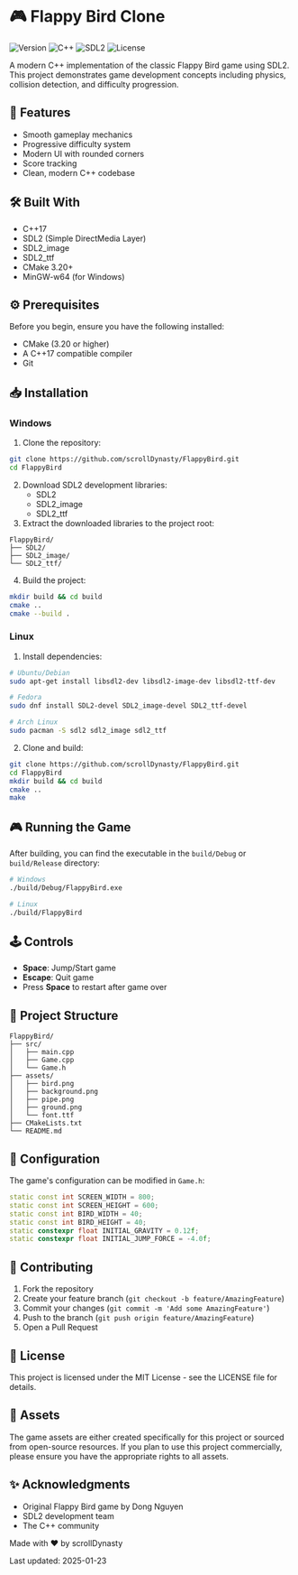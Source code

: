 # 🎮 Flappy Bird Clone

![Version](https://img.shields.io/badge/version-1.0.0-blue.svg)
![C++](https://img.shields.io/badge/C++-17-00599C.svg?logo=c%2B%2B)
![SDL2](https://img.shields.io/badge/SDL-2.0-brightgreen.svg)
![License](https://img.shields.io/badge/license-MIT-green.svg)

A modern C++ implementation of the classic Flappy Bird game using SDL2. This project demonstrates game development concepts including physics, collision detection, and difficulty progression.

## 🚀 Features

- Smooth gameplay mechanics
- Progressive difficulty system
- Modern UI with rounded corners
- Score tracking
- Clean, modern C++ codebase

## 🛠️ Built With

- C++17
- SDL2 (Simple DirectMedia Layer)
- SDL2_image
- SDL2_ttf
- CMake 3.20+
- MinGW-w64 (for Windows)

## ⚙️ Prerequisites

Before you begin, ensure you have the following installed:
- CMake (3.20 or higher)
- A C++17 compatible compiler
- Git

## 📥 Installation

### Windows

1. Clone the repository:
```bash
git clone https://github.com/scrollDynasty/FlappyBird.git
cd FlappyBird
```

2. Download SDL2 development libraries:
    * SDL2
    * SDL2_image
    * SDL2_ttf
3. Extract the downloaded libraries to the project root:
```
FlappyBird/
├── SDL2/
├── SDL2_image/
└── SDL2_ttf/
```

4. Build the project:
```bash
mkdir build && cd build
cmake ..
cmake --build .
```

### Linux

1. Install dependencies:
```bash
# Ubuntu/Debian
sudo apt-get install libsdl2-dev libsdl2-image-dev libsdl2-ttf-dev

# Fedora
sudo dnf install SDL2-devel SDL2_image-devel SDL2_ttf-devel

# Arch Linux
sudo pacman -S sdl2 sdl2_image sdl2_ttf
```

2. Clone and build:
```bash
git clone https://github.com/scrollDynasty/FlappyBird.git
cd FlappyBird
mkdir build && cd build
cmake ..
make
```

## 🎮 Running the Game

After building, you can find the executable in the `build/Debug` or `build/Release` directory:
```bash
# Windows
./build/Debug/FlappyBird.exe

# Linux
./build/FlappyBird
```

## 🕹️ Controls

* **Space**: Jump/Start game
* **Escape**: Quit game
* Press **Space** to restart after game over

## 📁 Project Structure

```
FlappyBird/
├── src/
│   ├── main.cpp
│   ├── Game.cpp
│   └── Game.h
├── assets/
│   ├── bird.png
│   ├── background.png
│   ├── pipe.png
│   ├── ground.png
│   └── font.ttf
├── CMakeLists.txt
└── README.md
```

## 🔧 Configuration

The game's configuration can be modified in `Game.h`:
```cpp
static const int SCREEN_WIDTH = 800;
static const int SCREEN_HEIGHT = 600;
static const int BIRD_WIDTH = 40;
static const int BIRD_HEIGHT = 40;
static constexpr float INITIAL_GRAVITY = 0.12f;
static constexpr float INITIAL_JUMP_FORCE = -4.0f;
```

## 🤝 Contributing

1. Fork the repository
2. Create your feature branch (`git checkout -b feature/AmazingFeature`)
3. Commit your changes (`git commit -m 'Add some AmazingFeature'`)
4. Push to the branch (`git push origin feature/AmazingFeature`)
5. Open a Pull Request

## 📝 License

This project is licensed under the MIT License - see the LICENSE file for details.

## 🎨 Assets

The game assets are either created specifically for this project or sourced from open-source resources. If you plan to use this project commercially, please ensure you have the appropriate rights to all assets.

## ✨ Acknowledgments

* Original Flappy Bird game by Dong Nguyen
* SDL2 development team
* The C++ community

Made with ❤️ by scrollDynasty

Last updated: 2025-01-23